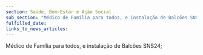 ```yaml
---
section: Saúde, Bem-Estar e Ação Social
sub_section: "Médico de Família para todos, e instalação de Balcões SNS24"
fulfilled_date:
links_to_news_articles:
---
```


Médico de Família para todos, e instalação de Balcões SNS24;